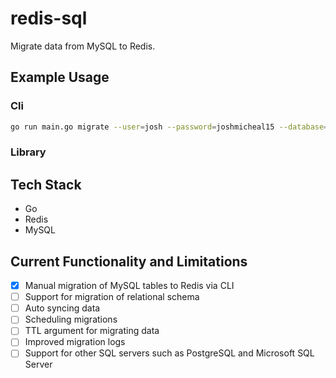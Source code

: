 # redis-sql 

Migrate data from MySQL to Redis. 

## Example Usage

### Cli

```bash
go run main.go migrate --user=josh --password=joshmicheal15 --database=celebrities --table=celebrity
```

### Library

## Tech Stack 

- Go 
- Redis
- MySQL 

## Current Functionality and Limitations

- [x] Manual migration of MySQL tables to Redis via CLI
- [ ] Support for migration of relational schema 
- [ ] Auto syncing data
- [ ] Scheduling migrations
- [ ] TTL argument for migrating data 
- [ ] Improved migration logs
- [ ] Support for other SQL servers such as PostgreSQL and Microsoft SQL Server